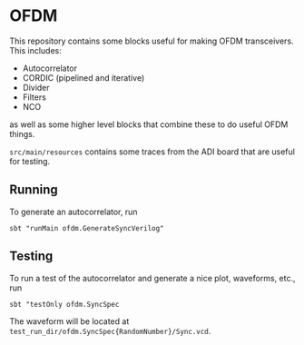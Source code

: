 # OFDM

This repository contains some blocks useful for making OFDM transceivers.
This includes:

* Autocorrelator
* CORDIC (pipelined and iterative)
* Divider
* Filters
* NCO

as well as some higher level blocks that combine these to do useful OFDM things.

`src/main/resources` contains some traces from the ADI board that are useful for testing.

## Running
To generate an autocorrelator, run
```
sbt "runMain ofdm.GenerateSyncVerilog"
```


## Testing
To run a test of the autocorrelator and generate a nice plot, waveforms, etc., run
```
sbt "testOnly ofdm.SyncSpec
```

The waveform will be located at `test_run_dir/ofdm.SyncSpec{RandomNumber}/Sync.vcd`.
